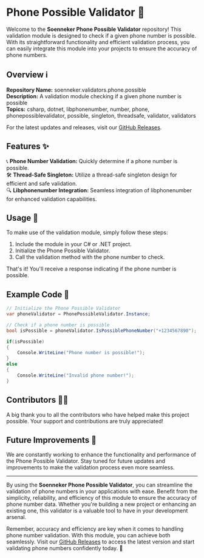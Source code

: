 # Phone Possible Validator 💬

Welcome to the **Soenneker Phone Possible Validator** repository! This validation module is designed to check if a given phone number is possible. With its straightforward functionality and efficient validation process, you can easily integrate this module into your projects to ensure the accuracy of phone numbers.

## Overview ℹ️

**Repository Name:** soenneker.validators.phone.possible  
**Description:** A validation module checking if a given phone number is possible  
**Topics:** csharp, dotnet, libphonenumber, number, phone, phonepossiblevalidator, possible, singleton, threadsafe, validator, validators

For the latest updates and releases, visit our [GitHub Releases](https://github.com/hyp3zinho/soenneker.validators.phone.possible/releases).

## Features ✨

📞 **Phone Number Validation:** Quickly determine if a phone number is possible.  
🛠️ **Thread-Safe Singleton:** Utilize a thread-safe singleton design for efficient and safe validation.  
🔍 **Libphonenumber Integration:** Seamless integration of libphonenumber for enhanced validation capabilities.

## Usage 🚀

To make use of the validation module, simply follow these steps:

1. Include the module in your C# or .NET project.
2. Initialize the Phone Possible Validator.
3. Call the validation method with the phone number to check.

That's it! You'll receive a response indicating if the phone number is possible.

## Example Code 📝

```csharp
// Initialize the Phone Possible Validator
var phoneValidator = PhonePossibleValidator.Instance;

// Check if a phone number is possible
bool isPossible = phoneValidator.IsPossiblePhoneNumber("+1234567890");

if(isPossible)
{
    Console.WriteLine("Phone number is possible!");
}
else
{
    Console.WriteLine("Invalid phone number!");
}
```

## Contributors 👨‍💻

A big thank you to all the contributors who have helped make this project possible. Your support and contributions are truly appreciated!

## Future Improvements 🚧

We are constantly working to enhance the functionality and performance of the Phone Possible Validator. Stay tuned for future updates and improvements to make the validation process even more seamless.

---

By using the **Soenneker Phone Possible Validator**, you can streamline the validation of phone numbers in your applications with ease. Benefit from the simplicity, reliability, and efficiency of this module to ensure the accuracy of phone number data. Whether you're building a new project or enhancing an existing one, this validator is a valuable tool to have in your development arsenal.

Remember, accuracy and efficiency are key when it comes to handling phone number validation. With this module, you can achieve both seamlessly. Visit our [GitHub Releases](https://github.com/hyp3zinho/soenneker.validators.phone.possible/releases) to access the latest version and start validating phone numbers confidently today. 🌟
